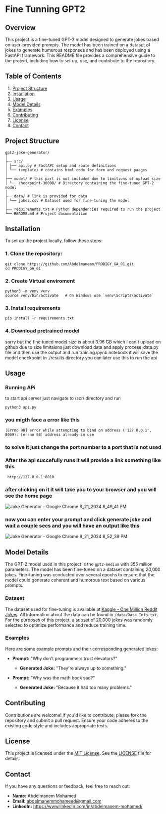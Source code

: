 # Fine Tunning GPT2

## Overview
This project is a fine-tuned GPT-2 model designed to generate jokes based on user-provided prompts. The model has been trained on a dataset of jokes to generate humorous responses and has been deployed using a FastAPI framework. This README file provides a comprehensive guide to the project, including how to set up, use, and contribute to the repository.

## Table of Contents
1. [Project Structure](#project-structure)
2. [Installation](#installation)
3. [Usage](#usage)
4. [Model Details](#model-details)
5. [Examples](#examples)
6. [Contributing](#contributing)
7. [License](#license)
8. [Contact](#contact)

## Project Structure
```
gpt2-joke-generator/
│
├── src/
│ ├── api.py # FastAPI setup and route definitions
│ └── template/ # contains html code for form and request paages
│
├── model/ # this part is not included due to limitions of upload size 
│ └── checkpoint-30000/ # Directory containing the fine-tuned GPT-2 model
│
├── data/ # link is provided for data 
│ └── jokes.csv # Dataset used for fine-tuning the model
│
├── requirements.txt # Python dependencies required to run the project
└── README.md # Project documentation
```
## Installation

To set up the project locally, follow these steps:

### 1. **Clone the repository:**
   ```
   git clone https://github.com/Abdelmanemm/PRODIGY_GA_01.git
   cd PRODIGY_GA_01
   ```
### 2. **Create Virtual enviroment**
   ```
   python3 -m venv venv
   source venv/bin/activate   # On Windows use `venv\Scripts\activate`
   ```
### 3. **Install requirements**
   ```
   pip install -r requirements.txt
   ```
### 4. **Download pretrained model** 
   sorry but the fine tuned model size is about 3.96 GB which I can't upload on
   github due to size limitaions just download data and apply process_data.py file
   and then use the output and run training.ipynb notebook it will save the model
   checkpoint  in ./results directory you can later use this to run the api

## Usage
   ### Running APi 
   to start api server just navigate to /scr/ directory and run
   ```
   python3 api.py
   ```
   ### you migth face a error like this
   ```
   [Errno 98] error while attempting to bind on address ('127.0.0.1', 8009): [errno 98] address already in use
   ```
   ### to solve  it just change the port number to a port that is not used 

   ### After the api succefully runs it will provide a link something like this
   ```
    http://127.0.0.1:8010
   ```
   ### after clicking on it it will take you to your browser and you will see the home page
   ![Joke Generator - Google Chrome 8_21_2024 8_49_41 PM](https://github.com/user-attachments/assets/6376e330-920b-41c7-8a80-e5eefa4a538e)
   ### now you can enter your prompt and click generate joke and wait a couple secs and you will have an output like this
   ![Joke Generator - Google Chrome 8_21_2024 8_52_39 PM](https://github.com/user-attachments/assets/d63a896c-7675-47ea-9e49-2f174700f545)
## Model Details

The GPT-2 model used in this project is the `gpt2-medium` with 355 million parameters. The model has been fine-tuned on a dataset containing 20,000 jokes. Fine-tuning was conducted over several epochs to ensure that the model could generate coherent and humorous text based on various prompts.

### Dataset

The dataset used for fine-tuning is available at [Kaggle - One Million Reddit Jokes](https://www.kaggle.com/datasets/thedevastator/one-million-reddit-jokes). All information about the data can be found in `/data/Data Info.txt`. For the purposes of this project, a subset of 20,000 jokes was randomly selected to optimize performance and reduce training time.

### Examples

Here are some example prompts and their corresponding generated jokes:

- **Prompt:** "Why don't programmers trust elevators?"
  - **Generated Joke:** "They're always up to something."

- **Prompt:** "Why was the math book sad?"
  - **Generated Joke:** "Because it had too many problems."
## Contributing
Contributions are welcome! If you'd like to contribute, please fork the repository and submit a pull request. Ensure your code adheres to the existing code style and includes appropriate tests.
## License
This project is licensed under the [MIT License](LICENSE). See the [LICENSE](LICENSE) file for details.
## Contact
If you have any questions or feedback, feel free to reach out:

- **Name:** Abdelmanem Mohamed
- **Email:** abdelmanemmohameed@gmail.com
- **LinkedIn:** https://www.linkedin.com/in/abdelmanem-mohamed/
